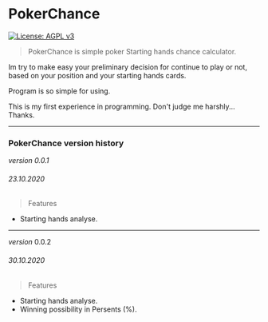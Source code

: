 # PokerChance

[![License: AGPL v3](https://img.shields.io/badge/License-AGPL%20v3-blue.svg)](https://www.gnu.org/licenses/agpl-3.0)

>PokerChance is simple poker Starting hands chance calculator.

Im try to make easy your preliminary decision for continue to play or not, based on your position and your starting hands cards.

Program is so simple for using.

This is my first experience in programming. Don't judge me harshly... Thanks.


---
### PokerChance version history

_version 0.0.1_
###### 23.10.2020

>Features
* Starting hands analyse.
---

_version_ 0.0.2
###### 30.10.2020

>Features
* Starting hands analyse.
* Winning possibility in Persents (%).
